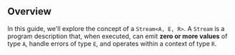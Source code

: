 ## Overview

In this guide, we'll explore the concept of a `Stream<A, E, R>`. A `Stream` is a program description that, when executed, can emit **zero or more values** of type `A`, handle errors of type `E`, and operates within a context of type `R`.
